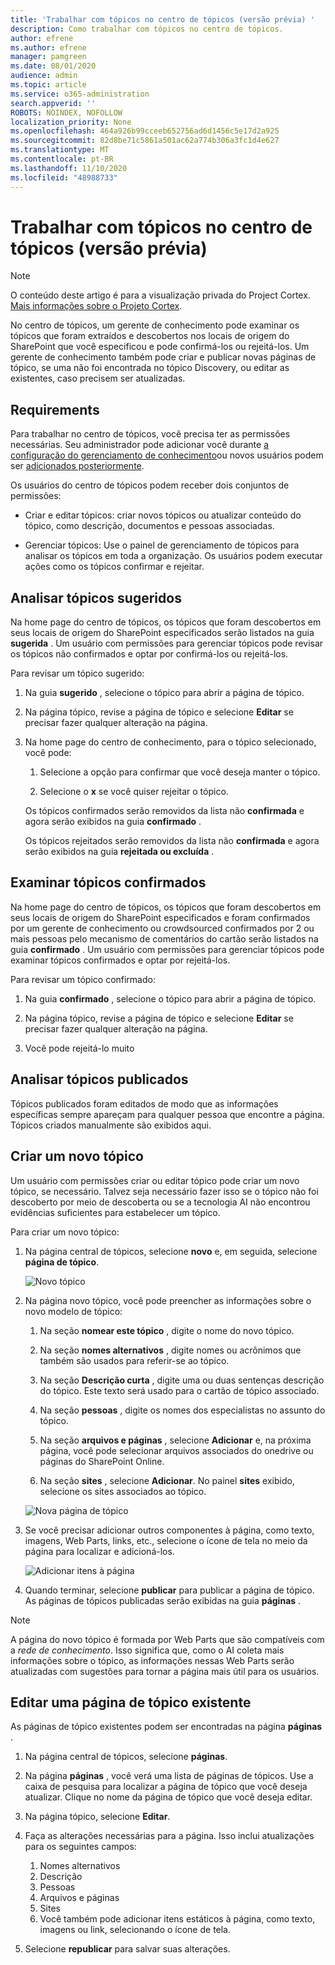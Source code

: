 ```yaml
---
title: 'Trabalhar com tópicos no centro de tópicos (versão prévia) '
description: Como trabalhar com tópicos no centro de tópicos.
author: efrene
ms.author: efrene
manager: pamgreen
ms.date: 08/01/2020
audience: admin
ms.topic: article
ms.service: o365-administration
search.appverid: ''
ROBOTS: NOINDEX, NOFOLLOW
localization_priority: None
ms.openlocfilehash: 464a926b99cceeb652756ad6d1456c5e17d2a925
ms.sourcegitcommit: 82d8be71c5861a501ac62a774b306a3fc1d4e627
ms.translationtype: MT
ms.contentlocale: pt-BR
ms.lasthandoff: 11/10/2020
ms.locfileid: "48988733"
---
```

# <a name="work-with-topics-in-the-topic-center-preview"></a>Trabalhar com tópicos no centro de tópicos (versão prévia)

> [!Note] 
> O conteúdo deste artigo é para a visualização privada do Project Cortex. [Mais informações sobre o Projeto Cortex](https://aka.ms/projectcortex).


No centro de tópicos, um gerente de conhecimento pode examinar os tópicos que foram extraídos e descobertos nos locais de origem do SharePoint que você especificou e pode confirmá-los ou rejeitá-los. Um gerente de conhecimento também pode criar e publicar novas páginas de tópico, se uma não foi encontrada no tópico Discovery, ou editar as existentes, caso precisem ser atualizadas.

## <a name="requirements"></a>Requirements

Para trabalhar no centro de tópicos, você precisa ter as permissões necessárias. Seu administrador pode adicionar você durante [a configuração do gerenciamento de conhecimento](set-up-topic-experiences.md)ou novos usuários podem ser [adicionados posteriormente](give-user-permissions-to-the-topic-center.md).

Os usuários do centro de tópicos podem receber dois conjuntos de permissões:

- Criar e editar tópicos: criar novos tópicos ou atualizar conteúdo do tópico, como descrição, documentos e pessoas associadas.

- Gerenciar tópicos: Use o painel de gerenciamento de tópicos para analisar os tópicos em toda a organização. Os usuários podem executar ações como os tópicos confirmar e rejeitar.


## <a name="review-suggested-topics"></a>Analisar tópicos sugeridos

Na home page do centro de tópicos, os tópicos que foram descobertos em seus locais de origem do SharePoint especificados serão listados na guia **sugerida** . Um usuário com permissões para gerenciar tópicos pode revisar os tópicos não confirmados e optar por confirmá-los ou rejeitá-los.


Para revisar um tópico sugerido:

1. Na guia **sugerido** , selecione o tópico para abrir a página de tópico.</br>

2. Na página tópico, revise a página de tópico e selecione **Editar** se precisar fazer qualquer alteração na página.

3. Na home page do centro de conhecimento, para o tópico selecionado, você pode:

    1. Selecione a opção para confirmar que você deseja manter o tópico.
    
    1. Selecione o **x** se você quiser rejeitar o tópico.

    Os tópicos confirmados serão removidos da lista não **confirmada** e agora serão exibidos na guia **confirmado** .

    Os tópicos rejeitados serão removidos da lista não **confirmada** e agora serão exibidos na guia **rejeitada ou excluída** .

## <a name="review-confirmed-topics"></a>Examinar tópicos confirmados

Na home page do centro de tópicos, os tópicos que foram descobertos em seus locais de origem do SharePoint especificados e foram confirmados por um gerente de conhecimento ou crowdsourced confirmados por 2 ou mais pessoas pelo mecanismo de comentários do cartão serão listados na guia **confirmado** . Um usuário com permissões para gerenciar tópicos pode examinar tópicos confirmados e optar por rejeitá-los.


Para revisar um tópico confirmado:

1. Na guia **confirmado** , selecione o tópico para abrir a página de tópico.</br>

2. Na página tópico, revise a página de tópico e selecione **Editar** se precisar fazer qualquer alteração na página.

3. Você pode rejeitá-lo muito

## <a name="review-published-topics"></a>Analisar tópicos publicados
Tópicos publicados foram editados de modo que as informações específicas sempre apareçam para qualquer pessoa que encontre a página. Tópicos criados manualmente são exibidos aqui.

   
## <a name="create-a-new-topic"></a>Criar um novo tópico

Um usuário com permissões criar ou editar tópico pode criar um novo tópico, se necessário. Talvez seja necessário fazer isso se o tópico não foi descoberto por meio de descoberta ou se a tecnologia AI não encontrou evidências suficientes para estabelecer um tópico.

Para criar um novo tópico:

1. Na página central de tópicos, selecione **novo** e, em seguida, selecione **página de tópico**.

    ![Novo tópico](../media/content-understanding/k-new-topic.png)

2. Na página novo tópico, você pode preencher as informações sobre o novo modelo de tópico:

    1. Na seção **nomear este tópico** , digite o nome do novo tópico.
    
    1. Na seção **nomes alternativos** , digite nomes ou acrônimos que também são usados para referir-se ao tópico.
    
    1. Na seção **Descrição curta** , digite uma ou duas sentenças descrição do tópico. Este texto será usado para o cartão de tópico associado.
    
    1. Na seção **pessoas** , digite os nomes dos especialistas no assunto do tópico.
    
    1. Na seção **arquivos e páginas** , selecione **Adicionar** e, na próxima página, você pode selecionar arquivos associados do onedrive ou páginas do SharePoint Online.
    
    1. Na seção **sites** , selecione **Adicionar**. No painel  **sites** exibido, selecione os sites associados ao tópico.

    ![Nova página de tópico](../media/content-understanding/k-new-topic-page.png)
    
3. Se você precisar adicionar outros componentes à página, como texto, imagens, Web Parts, links, etc., selecione o ícone de tela no meio da página para localizar e adicioná-los.

    ![Adicionar itens à página](../media/content-understanding/static-icon.png)

4. Quando terminar, selecione **publicar** para publicar a página de tópico. As páginas de tópicos publicadas serão exibidas na guia **páginas** .

> [!Note] 
> A página do novo tópico é formada por Web Parts que são compatíveis com a *rede de conhecimento*. Isso significa que, como o AI coleta mais informações sobre o tópico, as informações nessas Web Parts serão atualizadas com sugestões para tornar a página mais útil para os usuários.


## <a name="edit-an-existing-topic-page"></a>Editar uma página de tópico existente

As páginas de tópico existentes podem ser encontradas na página **páginas** . 

1. Na página central de tópicos, selecione **páginas**.

2. Na página **páginas** , você verá uma lista de páginas de tópicos. Use a caixa de pesquisa para localizar a página de tópico que você deseja atualizar. Clique no nome da página de tópico que você deseja editar.

3. Na página tópico, selecione **Editar**.

4. Faça as alterações necessárias para a página. Isso inclui atualizações para os seguintes campos:

    1. Nomes alternativos
    1. Descrição
    1. Pessoas
    1. Arquivos e páginas
    1. Sites
    1. Você também pode adicionar itens estáticos à página, como texto, imagens ou link, selecionando o ícone de tela.

5. Selecione **republicar** para salvar suas alterações.

<!--## See also-->


